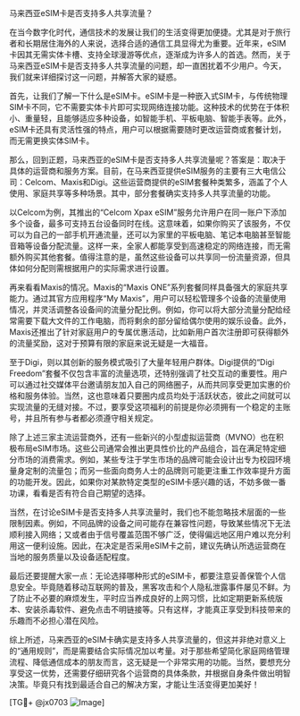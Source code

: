 马来西亚eSIM卡是否支持多人共享流量？

在当今数字化时代，通信技术的发展让我们的生活变得更加便捷。尤其是对于旅行者和长期居住海外的人来说，选择合适的通信工具显得尤为重要。近年来，eSIM卡因其无需实体卡槽、支持全球漫游等优点，逐渐成为许多人的首选。然而，关于马来西亚eSIM卡是否支持多人共享流量的问题，却一直困扰着不少用户。今天，我们就来详细探讨这一问题，并解答大家的疑惑。

首先，让我们了解一下什么是eSIM卡。eSIM卡是一种嵌入式SIM卡，与传统物理SIM卡不同，它不需要实体卡片即可实现网络连接功能。这种技术的优势在于体积小、重量轻，且能够适应多种设备，如智能手机、平板电脑、智能手表等。此外，eSIM卡还具有灵活性强的特点，用户可以根据需要随时更改运营商或套餐计划，而无需更换实体SIM卡。

那么，回到正题，马来西亚的eSIM卡是否支持多人共享流量呢？答案是：取决于具体的运营商和服务方案。目前，在马来西亚提供eSIM服务的主要有三大电信公司：Celcom、Maxis和Digi。这些运营商提供的eSIM套餐种类繁多，涵盖了个人使用、家庭共享等多种场景。其中，部分套餐确实支持多人共享流量的功能。

以Celcom为例，其推出的“Celcom Xpax eSIM”服务允许用户在同一账户下添加多个设备，最多可支持五台设备同时在线。这意味着，如果你购买了该服务，不仅可以为自己的一部手机开通流量，还可以为家里的平板电脑、笔记本电脑甚至智能音箱等设备分配流量。这样一来，全家人都能享受到高速稳定的网络连接，而无需额外购买其他套餐。值得注意的是，虽然这些设备可以共享同一份流量资源，但具体如何分配则需根据用户的实际需求进行设置。

再来看看Maxis的情况。Maxis的“Maxis ONE”系列套餐同样具备强大的家庭共享能力。通过其官方应用程序“My Maxis”，用户可以轻松管理多个设备的流量使用情况，并灵活调整各设备间的流量分配比例。例如，你可以将大部分流量分配给经常需要下载大文件的工作电脑，而将剩余的部分留给偶尔使用的娱乐设备。此外，Maxis还推出了针对家庭用户的专属优惠活动，比如新用户首次注册即可获得额外的流量奖励，这对于预算有限的家庭来说无疑是一大福音。

至于Digi，则以其创新的服务模式吸引了大量年轻用户群体。Digi提供的“Digi Freedom”套餐不仅包含丰富的流量选项，还特别强调了社交互动的重要性。用户可以通过社交媒体平台邀请朋友加入自己的网络圈子，从而共同享受更加实惠的价格和服务体验。当然，这也意味着只要圈内成员均处于活跃状态，彼此之间就可以实现流量的无缝对接。不过，要享受这项福利的前提是你必须拥有一个稳定的主账号，并且所有参与者都必须遵守相关规定。

除了上述三家主流运营商外，还有一些新兴的小型虚拟运营商（MVNO）也在积极布局eSIM市场。这些公司通常会推出更具性价比的产品组合，旨在满足特定细分市场的消费需求。例如，某些专注于学生市场的品牌可能会设计出专为校园环境量身定制的流量包；而另一些面向商务人士的品牌则可能更注重工作效率提升方面的功能开发。因此，如果你对某款特定类型的eSIM卡感兴趣的话，不妨多做一番功课，看看是否有符合自己期望的选择。

当然，在讨论eSIM卡是否支持多人共享流量时，我们也不能忽略技术层面的一些限制因素。例如，不同品牌的设备之间可能存在兼容性问题，导致某些情况下无法顺利接入网络；又或者由于信号覆盖范围不够广泛，使得偏远地区用户难以充分利用这一便利设施。因此，在决定是否采用eSIM卡之前，建议先确认所选运营商在当地的服务质量以及设备适配程度。

最后还要提醒大家一点：无论选择哪种形式的eSIM卡，都要注意妥善保管个人信息安全。毕竟随着移动互联网的普及，黑客攻击和个人隐私泄露事件屡见不鲜。为了防止不必要的麻烦发生，平时应当养成良好的上网习惯，比如定期更新系统版本、安装杀毒软件、避免点击不明链接等。只有这样，才能真正享受到科技带来的乐趣而不必担心潜在风险。

综上所述，马来西亚的eSIM卡确实是支持多人共享流量的，但这并非绝对意义上的“通用规则”，而是需要结合实际情况加以考量。对于那些希望简化家庭网络管理流程、降低通信成本的朋友而言，这无疑是一个非常实用的功能。当然，要想充分享受这一优势，还需要仔细研究各个运营商的具体条款，并根据自身条件做出明智决策。毕竟只有找到最适合自己的解决方案，才能让生活变得更加美好！

[TG💪+ @jx0703 ![Image](https://github.com/user-attachments/assets/dbca1d08-cadb-493c-b0ec-ad6f7a83f270)]